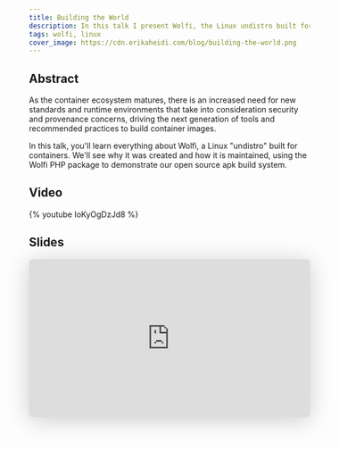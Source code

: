 ```yaml
---
title: Building the World
description: In this talk I present Wolfi, the Linux undistro built for containers.
tags: wolfi, linux
cover_image: https://cdn.erikaheidi.com/blog/building-the-world.png
---
```


## Abstract

As the container ecosystem matures, there is an increased need for new standards and runtime environments that take into consideration security and provenance concerns, driving the next generation of tools and recommended practices to build container images.

In this talk, you'll learn everything about Wolfi, a Linux "undistro" built for containers. We'll see why it was created and how it is maintained, using the Wolfi PHP package to demonstrate our open source apk build system.

## Video

{% youtube IoKyOgDzJd8 %}

## Slides

<iframe class="speakerdeck-iframe" style="border: 0px; background: rgba(0, 0, 0, 0.1) padding-box; margin: 0px; padding: 0px; border-radius: 6px; box-shadow: rgba(0, 0, 0, 0.2) 0px 5px 40px; width: 100%; height: auto; aspect-ratio: 560 / 315;" frameborder="0" src="https://speakerdeck.com/player/14a5f4f331014539ae54e45418db9575" title="Building the World: The Story Behind Wolfi" allowfullscreen="true" data-ratio="1.7777777777777777"></iframe>
